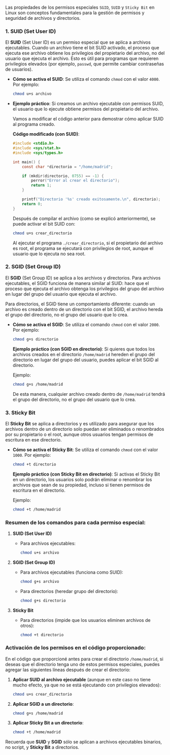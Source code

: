 Las propiedades de los permisos especiales `SGID`, `SUID` y `Sticky Bit` en Linux son conceptos fundamentales para la gestión de permisos y seguridad de archivos y directorios. 

### 1. **SUID (Set User ID)**
El **SUID** (Set User ID) es un permiso especial que se aplica a archivos ejecutables. Cuando un archivo tiene el bit SUID activado, el proceso que ejecuta ese archivo obtiene los privilegios del propietario del archivo, no del usuario que ejecuta el archivo. Esto es útil para programas que requieren privilegios elevados (por ejemplo, `passwd`, que permite cambiar contraseñas de usuarios).

- **Cómo se activa el SUID**: Se utiliza el comando `chmod` con el valor `4000`. Por ejemplo:
  ```bash
  chmod u+s archivo
  ```

- **Ejemplo práctico**: Si creamos un archivo ejecutable con permisos SUID, el usuario que lo ejecute obtiene permisos del propietario del archivo.

  Vamos a modificar el código anterior para demostrar cómo aplicar SUID al programa creado.

  **Código modificado (con SUID)**:
  ```c
  #include <stdio.h>
  #include <sys/stat.h>
  #include <sys/types.h>

  int main() {
      const char *directorio = "/home/madrid";

      if (mkdir(directorio, 0755) == -1) {
          perror("Error al crear el directorio");
          return 1;
      }

      printf("Directorio '%s' creado exitosamente.\n", directorio);
      return 0;
  }
  ```

  Después de compilar el archivo (como se explicó anteriormente), se puede activar el bit SUID con:
  ```bash
  chmod u+s crear_directorio
  ```

  Al ejecutar el programa `./crear_directorio`, si el propietario del archivo es root, el programa se ejecutará con privilegios de root, aunque el usuario que lo ejecuta no sea root.

### 2. **SGID (Set Group ID)**
El **SGID** (Set Group ID) se aplica a los archivos y directorios. Para archivos ejecutables, el SGID funciona de manera similar al SUID: hace que el proceso que ejecuta el archivo obtenga los privilegios del grupo del archivo en lugar del grupo del usuario que ejecuta el archivo.

Para directorios, el SGID tiene un comportamiento diferente: cuando un archivo es creado dentro de un directorio con el bit SGID, el archivo hereda el grupo del directorio, no el grupo del usuario que lo crea.

- **Cómo se activa el SGID**: Se utiliza el comando `chmod` con el valor `2000`. Por ejemplo:
  ```bash
  chmod g+s directorio
  ```

  **Ejemplo práctico (con SGID en directorio)**:
  Si quieres que todos los archivos creados en el directorio `/home/madrid` hereden el grupo del directorio en lugar del grupo del usuario, puedes aplicar el bit SGID al directorio.

  Ejemplo:
  ```bash
  chmod g+s /home/madrid
  ```

  De esta manera, cualquier archivo creado dentro de `/home/madrid` tendrá el grupo del directorio, no el grupo del usuario que lo crea.

### 3. **Sticky Bit**
El **Sticky Bit** se aplica a directorios y es utilizado para asegurar que los archivos dentro de un directorio solo puedan ser eliminados o renombrados por su propietario o el root, aunque otros usuarios tengan permisos de escritura en ese directorio.

- **Cómo se activa el Sticky Bit**: Se utiliza el comando `chmod` con el valor `1000`. Por ejemplo:
  ```bash
  chmod +t directorio
  ```

  **Ejemplo práctico (con Sticky Bit en directorio)**:
  Si activas el Sticky Bit en un directorio, los usuarios solo podrán eliminar o renombrar los archivos que sean de su propiedad, incluso si tienen permisos de escritura en el directorio.

  Ejemplo:
  ```bash
  chmod +t /home/madrid
  ```

### Resumen de los comandos para cada permiso especial:

1. **SUID (Set User ID)**
   - Para archivos ejecutables:
     ```bash
     chmod u+s archivo
     ```
   
2. **SGID (Set Group ID)**
   - Para archivos ejecutables (funciona como SUID):
     ```bash
     chmod g+s archivo
     ```
   - Para directorios (heredar grupo del directorio):
     ```bash
     chmod g+s directorio
     ```

3. **Sticky Bit**
   - Para directorios (impide que los usuarios eliminen archivos de otros):
     ```bash
     chmod +t directorio
     ```

### Activación de los permisos en el código proporcionado:

En el código que proporcioné antes para crear el directorio `/home/madrid`, si deseas que el directorio tenga uno de estos permisos especiales, puedes agregar las siguientes líneas después de crear el directorio:

1. **Aplicar SUID al archivo ejecutable** (aunque en este caso no tiene mucho efecto, ya que no se está ejecutando con privilegios elevados):
   ```bash
   chmod u+s crear_directorio
   ```

2. **Aplicar SGID a un directorio**:
   ```bash
   chmod g+s /home/madrid
   ```

3. **Aplicar Sticky Bit a un directorio**:
   ```bash
   chmod +t /home/madrid
   ```

Recuerda que **SUID** y **SGID** sólo se aplican a archivos ejecutables binarios, no script,  y **Sticky Bit** a directorios.